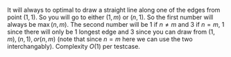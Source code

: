 It will always to optimal to draw a straight line along one of the edges from point $(1, 1)$. So you will go to either $(1, m)$ or $(n, 1)$. So the first number will always be $\max(n, m)$. The second number will be $1$ if $n \neq m$ and $3$ if $n = m$, $1$ since there will only be $1$ longest edge and $3$ since you can draw from $(1, m), (n, 1), or (n, m)$ (note that since $n = m$ here we can use the two interchangably). Complexity $O(1)$ per testcase.
